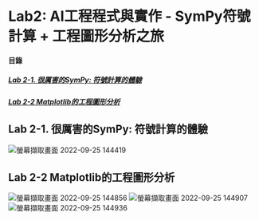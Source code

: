 # Lab2: AI工程程式與實作 - SymPy符號計算 + 工程圖形分析之旅

<a name="000"/>

#### 目錄

##### [Lab 2-1. 很厲害的SymPy: 符號計算的體驗](#001)
##### [Lab 2-2 Matplotlib的工程圖形分析](#002)

<a name="001"/>

## Lab 2-1. 很厲害的SymPy: 符號計算的體驗

![螢幕擷取畫面 2022-09-25 144419](https://user-images.githubusercontent.com/89327102/192131720-29595df5-4e35-4728-b8d5-ab773569ab2a.jpg)


<a name="002"/>

## Lab 2-2 Matplotlib的工程圖形分析

![螢幕擷取畫面 2022-09-25 144856](https://user-images.githubusercontent.com/89327102/192131833-d432d849-3ead-4c4f-8e9f-bc58134be589.jpg)
![螢幕擷取畫面 2022-09-25 144907](https://user-images.githubusercontent.com/89327102/192131839-ef68b07c-7de8-4d8f-ba06-04032b4e8797.jpg)
![螢幕擷取畫面 2022-09-25 144936](https://user-images.githubusercontent.com/89327102/192131845-659be11c-8e71-4a37-9364-b5d472cd7357.jpg)

